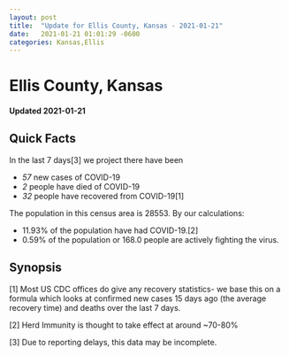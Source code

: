 ```yaml
---
layout: post
title:  "Update for Ellis County, Kansas - 2021-01-21"
date:   2021-01-21 01:01:29 -0600
categories: Kansas,Ellis
---
```


# Ellis County, Kansas
#### Updated 2021-01-21

## Quick Facts

In the last 7 days[3] we project there have been
- *57* new cases of COVID-19
- *2* people have died of COVID-19
- *32* people have recovered from COVID-19[1]

The population in this census area is 28553. By our calculations:
- 11.93% of the population have had COVID-19.[2]
- 0.59% of the population or 168.0 people are actively fighting the virus.

## Synopsis




[1] Most US CDC offices do give any recovery statistics- we base this on a formula which looks at confirmed new cases
15 days ago (the average recovery time) and deaths over the last 7 days.

[2] Herd Immunity is thought to take effect at around ~70-80%

[3] Due to reporting delays, this data may be incomplete.
 
    